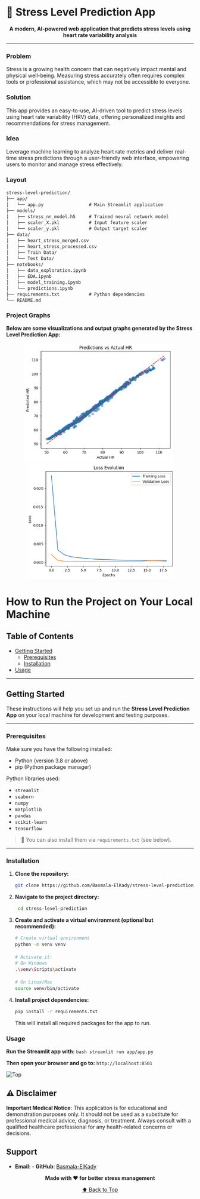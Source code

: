 # 💓 Stress Level Prediction App

<div align="center">


**A modern, AI-powered web application that predicts stress levels using heart rate variability analysis**

</div>

---

### Problem
Stress is a growing health concern that can negatively impact mental and physical well-being. Measuring stress accurately often requires complex tools or professional assistance, which may not be accessible to everyone.

### Solution
This app provides an easy-to-use, AI-driven tool to predict stress levels using heart rate variability (HRV) data, offering personalized insights and recommendations for stress management.

### Idea
Leverage machine learning to analyze heart rate metrics and deliver real-time stress predictions through a user-friendly web interface, empowering users to monitor and manage stress effectively.

### Layout
```
stress-level-prediction/
├── app/
│   └── app.py                 # Main Streamlit application
├── models/
│   ├── stress_nn_model.h5     # Trained neural network model
│   ├── scaler_X.pkl           # Input feature scaler
│   └── scaler_y.pkl           # Output target scaler
├── data/
│   ├── heart_stress_merged.csv
│   ├── heart_stress_processed.csv
│   ├── Train Data/
│   └── Test Data/
├── notebooks/
│   ├── data_exploration.ipynb
│   ├── EDA.ipynb
│   ├── model_training.ipynb
│   └── predictions.ipynb
├── requirements.txt           # Python dependencies
└── README.md                 
```
### Project Graphs

**Below are some visualizations and output graphs generated by the Stress Level Prediction App:**
<p align="center">
  <img src="https://github.com/Basmala-ElKady/Stress_Level_Prediction/blob/master/images/graph1.png" alt="Graph 1" width="400" style="margin-right: 10px;"/>
  <img src="https://github.com/Basmala-ElKady/Stress_Level_Prediction/blob/master/images/graph2.png" alt="Graph 2" width="400"/>
</p>


# How to Run the Project on Your Local Machine

## Table of Contents

- [Getting Started](#getting-started)
  - [Prerequisites](#prerequisites)
  - [Installation](#installation)
- [Usage](#usage)

---

## Getting Started

These instructions will help you set up and run the **Stress Level Prediction App** on your local machine for development and testing purposes.

---

### Prerequisites

Make sure you have the following installed:

- Python (version 3.8 or above)
- pip (Python package manager)

Python libraries used:

- `streamlit`
- `seaborn`
- `numpy`
- `matplotlib`
- `pandas`
- `scikit-learn`
- `tensorflow`

> 📌 You can also install them via `requirements.txt` (see below).

---

### Installation

1. **Clone the repository:**

   ```bash
   git clone https://github.com/Basmala-ElKady/stress-level-prediction.git
   ```

2. **Navigate to the project directory:**

   ```bash
    cd stress-level-prediction
    ```

3. **Create and activate a virtual environment (optional but recommended):**

    ```bash
    # Create virtual environment
    python -m venv venv
   
    # Activate it:
    # On Windows
    .\venv\Scripts\activate
      
    # On Linux/Mac
    source venv/bin/activate

    ```

4. **Install project dependencies:**
    ```bash
    pip install -r requirements.txt
    ```

   This will install all required packages for the app to run.



### Usage

**Run the Streamlit app with:**
    ```bash
    streamlit run app/app.py 
    ```

**Then open your browser and go to:**
   `http://localhost:8501` 
   
![Top](https://github.com/Basmala-ElKady/Stress_Level_Prediction/blob/master/images/Stress%20Level%20Prediction.png)



## ⚠️ Disclaimer

**Important Medical Notice**: This application is for educational and demonstration purposes only. It should not be used as a substitute for professional medical advice, diagnosis, or treatment. Always consult with a qualified healthcare professional for any health-related concerns or decisions.


## Support

- **Email**: - **GitHub**: [Basmala-ElKady](https://github.com/Basmala-ElKady)


<div align="center">

**Made with ❤️ for better stress management**

[⬆ Back to Top](#-stress-level-prediction-app)


</div>




